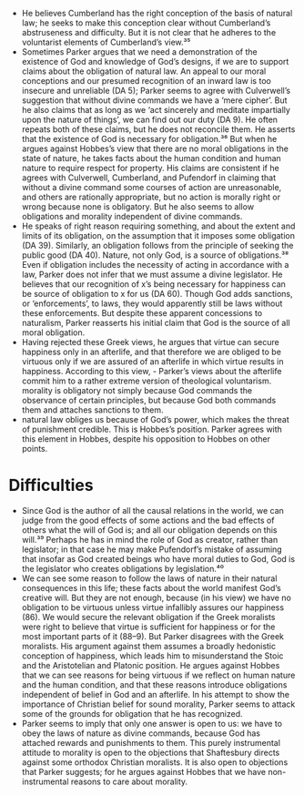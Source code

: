 - He believes Cumberland has the right conception of the basis of natural law; he seeks to make this conception clear without Cumberland’s abstruseness and difficulty. But it is not clear that he adheres to the voluntarist elements of Cumberland’s view.³⁵ 
- Sometimes Parker argues that we need a demonstration of the existence of God and knowledge of God’s designs, if we are to support claims about the obligation of natural law. An appeal to our moral conceptions and our presumed recognition of an inward law is too insecure and unreliable (DA 5); Parker seems to agree with Culverwell’s suggestion that without divine commands we have a ‘mere cipher’. But he also claims that as long as we ‘act sincerely and meditate impartially upon the nature of things’, we can find out our duty (DA 9). He often repeats both of these claims, but he does not reconcile them. He asserts that the existence of God is necessary for obligation.³⁶ But when he argues against Hobbes’s view that there are no moral obligations in the state of nature, he takes facts about the human condition and human nature to require respect for property. His claims are consistent if he agrees with Culverwell, Cumberland, and Pufendorf in claiming that without a divine command some courses of action are unreasonable, and others are rationally appropriate, but no action is morally right or wrong because none is obligatory. But he also seems to allow obligations and morality independent of divine commands. 
- He speaks of right reason requiring something, and about the extent and limits of its obligation, on the assumption that it imposes some obligation (DA 39). Similarly, an obligation follows from the principle of seeking the public good (DA 40). Nature, not only God, is a source of obligations.³⁸ Even if obligation includes the necessity of acting in accordance with a law, Parker does not infer that we must assume a divine legislator. He believes that our recognition of x’s being necessary for happiness can be source of obligation to x for us (DA 60). Though God adds sanctions, or ‘enforcements’, to laws, they would apparently still be laws without these enforcements. But despite these apparent concessions to naturalism, Parker reasserts his initial claim that God is the source of all moral obligation.
- Having rejected these Greek views, he argues that virtue can secure happiness only in an afterlife, and that therefore we are obliged to be virtuous only if we are assured of an afterlife in which virtue results in happiness. According to this view, - Parker’s views about the afterlife commit him to a rather extreme version of theological voluntarism. morality is obligatory not simply because God commands the observance of certain principles, but because God both commands them and attaches sanctions to them. 
- natural law obliges us because of God’s power, which makes the threat of punishment credible. This is Hobbes’s position. Parker agrees with this element in Hobbes, despite his opposition to Hobbes on other points. 









#                  Difficulties

- Since God is the author of all the causal relations in the world, we can judge from the good effects of some actions and the bad effects of others what the will of God is; and all our obligation depends on this will.³⁹ Perhaps he has in mind the role of God as creator, rather than legislator; in that case he may make Pufendorf’s mistake of assuming that insofar as God created beings who have moral duties to God, God is the legislator who creates obligations by legislation.⁴⁰ 
- We can see some reason to follow the laws of nature in their natural consequences in this life; these facts about the world manifest God’s creative will. But they are not enough, because (in his view) we have no obligation to be virtuous unless virtue infallibly assures our happiness (86). We would secure the relevant obligation if the Greek moralists were right to believe that virtue is sufficient for happiness or for the most important parts of it (88–9). But Parker disagrees with the Greek moralists. His argument against them assumes a broadly hedonistic conception of happiness, which leads him to misunderstand the Stoic and the Aristotelian and Platonic position. He argues against Hobbes that we can see reasons for being virtuous if we reflect on human nature and the human condition, and that these reasons introduce obligations independent of belief in God and an afterlife. In his attempt to show the importance of Christian belief for sound morality, Parker seems to attack some of the grounds for obligation that he has recognized. 
- Parker seems to imply that only one answer is open to us: we have to obey the laws of nature as divine commands, because God has attached rewards and punishments to them. This purely instrumental attitude to morality is open to the objections that Shaftesbury directs against some orthodox Christian moralists. It is also open to objections that Parker suggests; for he argues against Hobbes that we have non-instrumental reasons to care about morality. 